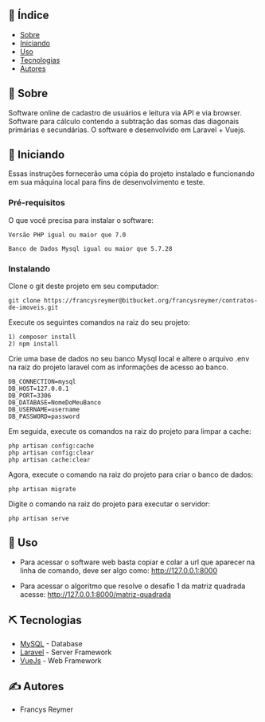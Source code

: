 ## 📝 Índice

- [Sobre](#about)
- [Iniciando](#getting_started)
- [Uso](#usage)
- [Tecnologias](#built_using)
- [Autores](#authors)

## 🧐 Sobre 

Software online de cadastro de usuários e leitura via API e via browser.
Software para cálculo contendo a subtração das somas das diagonais primárias e secundárias.
O software e desenvolvido em Laravel + Vuejs.

## 🏁 Iniciando

Essas instruções fornecerão uma cópia do projeto instalado e funcionando em sua máquina local para fins de desenvolvimento e teste.

### Pré-requisitos

O que você precisa para instalar o software:

```
Versão PHP igual ou maior que 7.0 
```
```
Banco de Dados Mysql igual ou maior que 5.7.28
```

### Instalando

Clone o git deste projeto em seu computador:

```
git clone https://francysreymer@bitbucket.org/francysreymer/contratos-de-imoveis.git
```

Execute os seguintes comandos na raiz do seu projeto:

```
1) composer install
2) npm install
```

Crie uma base de dados no seu banco Mysql local e altere o arquivo .env na raiz do
projeto laravel com as informações de acesso ao banco.
```
DB_CONNECTION=mysql
DB_HOST=127.0.0.1
DB_PORT=3306
DB_DATABASE=NomeDoMeuBanco
DB_USERNAME=username
DB_PASSWORD=password
```

Em seguida, execute os comandos na raiz do projeto para limpar a cache:
```
php artisan config:cache
php artisan config:clear
php artisan cache:clear

```

Agora, execute o comando na raiz do projeto para criar o banco de dados:
```
php artisan migrate
```

Digite o comando na raiz do projeto para executar o servidor:

```
php artisan serve
```


## 🎈 Uso

- Para acessar o software web basta copiar e colar a url que aparecer na linha
de comando, deve ser algo como: http://127.0.0.1:8000

- Para acessar o algoritmo que resolve o desafio 1 da matriz quadrada acesse: http://127.0.0.1:8000/matriz-quadrada

## ⛏️ Tecnologias

- [MySQL](https://www.mysql.com/) - Database
- [Laravel](https://laravel.com/) - Server Framework
- [VueJs](https://vuejs.org/) - Web Framework

## ✍️ Autores

- Francys Reymer